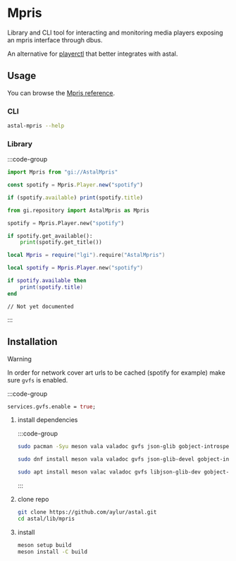 # Mpris

Library and CLI tool for interacting and monitoring media players exposing an
mpris interface through dbus.

An alternative for [playerctl](https://github.com/altdesktop/playerctl) that
better integrates with astal.

## Usage

You can browse the [Mpris reference](https://aylur.github.io/libastal/mpris).

### CLI

```sh
astal-mpris --help
```

### Library

:::code-group

```js [<i class="devicon-javascript-plain"></i> JavaScript]
import Mpris from "gi://AstalMpris"

const spotify = Mpris.Player.new("spotify")

if (spotify.available) print(spotify.title)
```

```py [<i class="devicon-python-plain"></i> Python]
from gi.repository import AstalMpris as Mpris

spotify = Mpris.Player.new("spotify")

if spotify.get_available():
    print(spotify.get_title())
```

```lua [<i class="devicon-lua-plain"></i> Lua]
local Mpris = require("lgi").require("AstalMpris")

local spotify = Mpris.Player.new("spotify")

if spotify.available then
    print(spotify.title)
end
```

```vala [<i class="devicon-vala-plain"></i> Vala]
// Not yet documented
```

:::

## Installation

> [!WARNING]
>
> In order for network cover art urls to be cached (spotify for example) make
> sure `gvfs` is enabled.
>
> :::code-group
>
> ```nix [<i class="devicon-nixos-plain"></i> configuration.nix]
> services.gvfs.enable = true;
> ```

1. install dependencies

   :::code-group

   ```sh [<i class="devicon-archlinux-plain"></i> Arch]
   sudo pacman -Syu meson vala valadoc gvfs json-glib gobject-introspection
   ```

   ```sh [<i class="devicon-fedora-plain"></i> Fedora]
   sudo dnf install meson vala valadoc gvfs json-glib-devel gobject-introspection-devel
   ```

   ```sh [<i class="devicon-ubuntu-plain"></i> Ubuntu]
   sudo apt install meson valac valadoc gvfs libjson-glib-dev gobject-introspection
   ```

   :::

2. clone repo

   ```sh
   git clone https://github.com/aylur/astal.git
   cd astal/lib/mpris
   ```

3. install

   ```sh
   meson setup build
   meson install -C build
   ```
